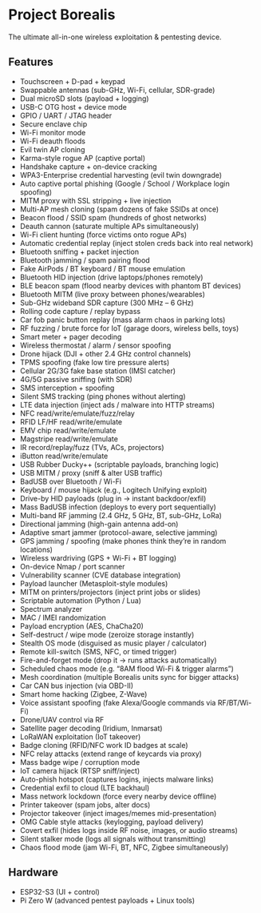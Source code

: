 # Project Borealis

The ultimate all-in-one wireless exploitation & pentesting device.

## Features
* Touchscreen + D-pad + keypad  
* Swappable antennas (sub-GHz, Wi-Fi, cellular, SDR-grade)  
* Dual microSD slots (payload + logging)  
* USB-C OTG host + device mode  
* GPIO / UART / JTAG header  
* Secure enclave chip  
* Wi-Fi monitor mode  
* Wi-Fi deauth floods  
* Evil twin AP cloning  
* Karma-style rogue AP (captive portal)  
* Handshake capture + on-device cracking  
* WPA3-Enterprise credential harvesting (evil twin downgrade)  
* Auto captive portal phishing (Google / School / Workplace login spoofing)  
* MITM proxy with SSL stripping + live injection  
* Multi-AP mesh cloning (spam dozens of fake SSIDs at once)  
* Beacon flood / SSID spam (hundreds of ghost networks)  
* Deauth cannon (saturate multiple APs simultaneously)  
* Wi-Fi client hunting (force victims onto rogue APs)  
* Automatic credential replay (inject stolen creds back into real network)  
* Bluetooth sniffing + packet injection  
* Bluetooth jamming / spam pairing flood  
* Fake AirPods / BT keyboard / BT mouse emulation  
* Bluetooth HID injection (drive laptops/phones remotely)  
* BLE beacon spam (flood nearby devices with phantom BT devices)  
* Bluetooth MITM (live proxy between phones/wearables)  
* Sub-GHz wideband SDR capture (300 MHz – 6 GHz)  
* Rolling code capture / replay bypass  
* Car fob panic button replay (mass alarm chaos in parking lots)  
* RF fuzzing / brute force for IoT (garage doors, wireless bells, toys)  
* Smart meter + pager decoding  
* Wireless thermostat / alarm / sensor spoofing  
* Drone hijack (DJI + other 2.4 GHz control channels)  
* TPMS spoofing (fake low tire pressure alerts)  
* Cellular 2G/3G fake base station (IMSI catcher)  
* 4G/5G passive sniffing (with SDR)  
* SMS interception + spoofing  
* Silent SMS tracking (ping phones without alerting)  
* LTE data injection (inject ads / malware into HTTP streams)  
* NFC read/write/emulate/fuzz/relay  
* RFID LF/HF read/write/emulate  
* EMV chip read/write/emulate  
* Magstripe read/write/emulate  
* IR record/replay/fuzz (TVs, ACs, projectors)  
* iButton read/write/emulate  
* USB Rubber Ducky++ (scriptable payloads, branching logic)  
* USB MITM / proxy (sniff & alter USB traffic)  
* BadUSB over Bluetooth / Wi-Fi  
* Keyboard / mouse hijack (e.g., Logitech Unifying exploit)  
* Drive-by HID payloads (plug in → instant backdoor/exfil)  
* Mass BadUSB infection (deploys to every port sequentially)  
* Multi-band RF jamming (2.4 GHz, 5 GHz, BT, sub-GHz, LoRa)  
* Directional jamming (high-gain antenna add-on)  
* Adaptive smart jammer (protocol-aware, selective jamming)  
* GPS jamming / spoofing (make phones think they’re in random locations)  
* Wireless wardriving (GPS + Wi-Fi + BT logging)  
* On-device Nmap / port scanner  
* Vulnerability scanner (CVE database integration)  
* Payload launcher (Metasploit-style modules)  
* MITM on printers/projectors (inject print jobs or slides)  
* Scriptable automation (Python / Lua)  
* Spectrum analyzer  
* MAC / IMEI randomization  
* Payload encryption (AES, ChaCha20)  
* Self-destruct / wipe mode (zeroize storage instantly)  
* Stealth OS mode (disguised as music player / calculator)  
* Remote kill-switch (SMS, NFC, or timed trigger)  
* Fire-and-forget mode (drop it → runs attacks automatically)  
* Scheduled chaos mode (e.g. “8AM flood Wi-Fi & trigger alarms”)  
* Mesh coordination (multiple Borealis units sync for bigger attacks)  
* Car CAN bus injection (via OBD-II)  
* Smart home hacking (Zigbee, Z-Wave)  
* Voice assistant spoofing (fake Alexa/Google commands via RF/BT/Wi-Fi)  
* Drone/UAV control via RF  
* Satellite pager decoding (Iridium, Inmarsat)  
* LoRaWAN exploitation (IoT takeover)  
* Badge cloning (RFID/NFC work ID badges at scale)  
* NFC relay attacks (extend range of keycards via proxy)  
* Mass badge wipe / corruption mode  
* IoT camera hijack (RTSP sniff/inject)  
* Auto-phish hotspot (captures logins, injects malware links)  
* Credential exfil to cloud (LTE backhaul)  
* Mass network lockdown (force every nearby device offline)  
* Printer takeover (spam jobs, alter docs)  
* Projector takeover (inject images/memes mid-presentation)  
* OMG Cable style attacks (keylogging, payload delivery)  
* Covert exfil (hides logs inside RF noise, images, or audio streams)  
* Silent stalker mode (logs all signals without transmitting)  
* Chaos flood mode (jam Wi-Fi, BT, NFC, Zigbee simultaneously)  

## Hardware
* ESP32-S3 (UI + control)  
* Pi Zero W (advanced pentest payloads + Linux tools)  
